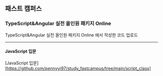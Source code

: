 ## 패스트 캠퍼스

### TypeScript&Angular 실전 올인원 패키지 Online

TypeScript&Angular 실전 올인원 패키지 Online 에서 작성한 코드 업로드

<hr>

#### JavaScript 입문
[JavaScript 입문][https://github.com/pennyyi97/study_fastcampus/tree/main/script_class]

